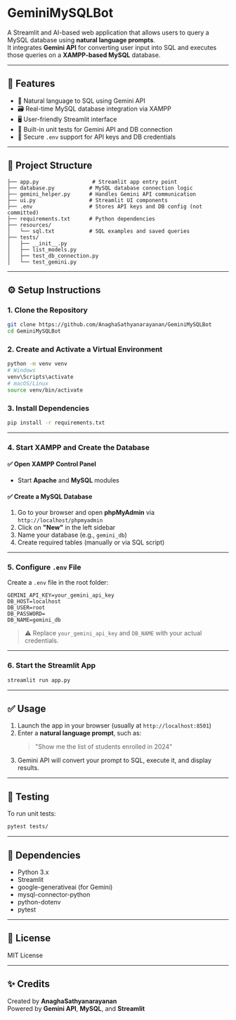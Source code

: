 # GeminiMySQLBot

A Streamlit and AI-based web application that allows users to query a MySQL database using **natural language prompts**.  
It integrates **Gemini API** for converting user input into SQL and executes those queries on a **XAMPP-based MySQL** database.

---

## 🚀 Features

- 💬 Natural language to SQL using Gemini API
- 🗃️ Real-time MySQL database integration via XAMPP
- 🖥️ User-friendly Streamlit interface
- 🧪 Built-in unit tests for Gemini API and DB connection
- 🔐 Secure `.env` support for API keys and DB credentials

---

## 📁 Project Structure

```
├── app.py                 # Streamlit app entry point
├── database.py           # MySQL database connection logic
├── gemini_helper.py      # Handles Gemini API communication
├── ui.py                 # Streamlit UI components
├── .env                  # Stores API keys and DB config (not committed)
├── requirements.txt      # Python dependencies
├── resources/
│   └── sql.txt           # SQL examples and saved queries
├── tests/
│   ├── __init__.py
│   ├── list_models.py
│   ├── test_db_connection.py
│   └── test_gemini.py
```

---

## ⚙️ Setup Instructions

### 1. Clone the Repository
```bash
git clone https://github.com/AnaghaSathyanarayanan/GeminiMySQLBot
cd GeminiMySQLBot
```

### 2. Create and Activate a Virtual Environment
```bash
python -m venv venv
# Windows
venv\Scripts\activate
# macOS/Linux
source venv/bin/activate
```

### 3. Install Dependencies
```bash
pip install -r requirements.txt
```

---

### 4. Start XAMPP and Create the Database

#### ✅ Open XAMPP Control Panel
- Start **Apache** and **MySQL** modules

#### ✅ Create a MySQL Database
1. Go to your browser and open **phpMyAdmin** via `http://localhost/phpmyadmin`
2. Click on **"New"** in the left sidebar
3. Name your database (e.g., `gemini_db`)
4. Create required tables (manually or via SQL script)

---

### 5. Configure `.env` File
Create a `.env` file in the root folder:

```
GEMINI_API_KEY=your_gemini_api_key
DB_HOST=localhost
DB_USER=root
DB_PASSWORD=
DB_NAME=gemini_db
```

> ⚠️ Replace `your_gemini_api_key` and `DB_NAME` with your actual credentials.

---

### 6. Start the Streamlit App
```bash
streamlit run app.py
```

---

## ✅ Usage

1. Launch the app in your browser (usually at `http://localhost:8501`)
2. Enter a **natural language prompt**, such as:
   > "Show me the list of students enrolled in 2024"
3. Gemini API will convert your prompt to SQL, execute it, and display results.

---

## 🧪 Testing

To run unit tests:

```bash
pytest tests/
```

---

## 📌 Dependencies

- Python 3.x
- Streamlit
- google-generativeai (for Gemini)
- mysql-connector-python
- python-dotenv
- pytest

---

## 📄 License

MIT License

---

## ✨ Credits

Created by **AnaghaSathyanarayanan**  
Powered by **Gemini API**, **MySQL**, and **Streamlit**
